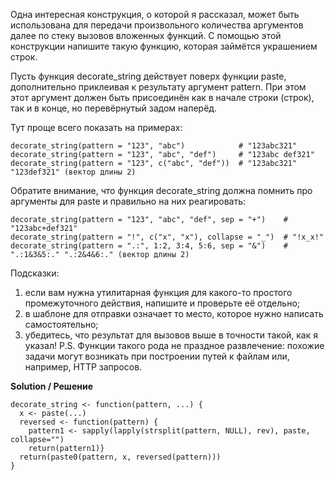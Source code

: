 Одна интересная конструкция, о которой я рассказал, может быть использована для передачи произвольного количества аргументов далее по стеку вызовов вложенных функций. С помощью этой конструкции напишите такую функцию, которая займётся украшением строк.

Пусть функция decorate_string действует поверх функции paste, дополнительно приклеивая к результату аргумент pattern. При этом этот аргумент должен быть присоединён как в начале строки (строк), так и в конце, но перевёрнутый задом наперёд.

Тут проще всего показать на примерах:
```
decorate_string(pattern = "123", "abc")            # "123abc321"
decorate_string(pattern = "123", "abc", "def")     # "123abc def321"
decorate_string(pattern = "123", c("abc", "def"))  # "123abc321" "123def321" (вектор длины 2)
```

Обратите внимание, что функция decorate_string должна помнить про аргументы для paste и правильно на них реагировать:

```
decorate_string(pattern = "123", "abc", "def", sep = "+")    # "123abc+def321"
decorate_string(pattern = "!", c("x", "x"), collapse = "_")  # "!x_x!"
decorate_string(pattern = ".:", 1:2, 3:4, 5:6, sep = "&")    # ".:1&3&5:." ".:2&4&6:." (вектор длины 2)
```

Подсказки: 
1) если вам нужна утилитарная функция для какого-то простого промежуточного действия, напишите и проверьте её отдельно;
2) в шаблоне для отправки <???> означает то место, которое нужно написать самостоятельно;
3) убедитесь, что результат для вызовов выше в точности такой, как я указал!
P.S. Функции такого рода не праздное развлечение: похожие задачи могут возникать при построении путей к файлам или, например, HTTP запросов.

**Solution / Решение**
```
decorate_string <- function(pattern, ...) { 
  x <- paste(...)
  reversed <- function(pattern) {
    pattern1 <- sapply(lapply(strsplit(pattern, NULL), rev), paste, collapse="")
    return(pattern1)}
  return(paste0(pattern, x, reversed(pattern)))
}
```
